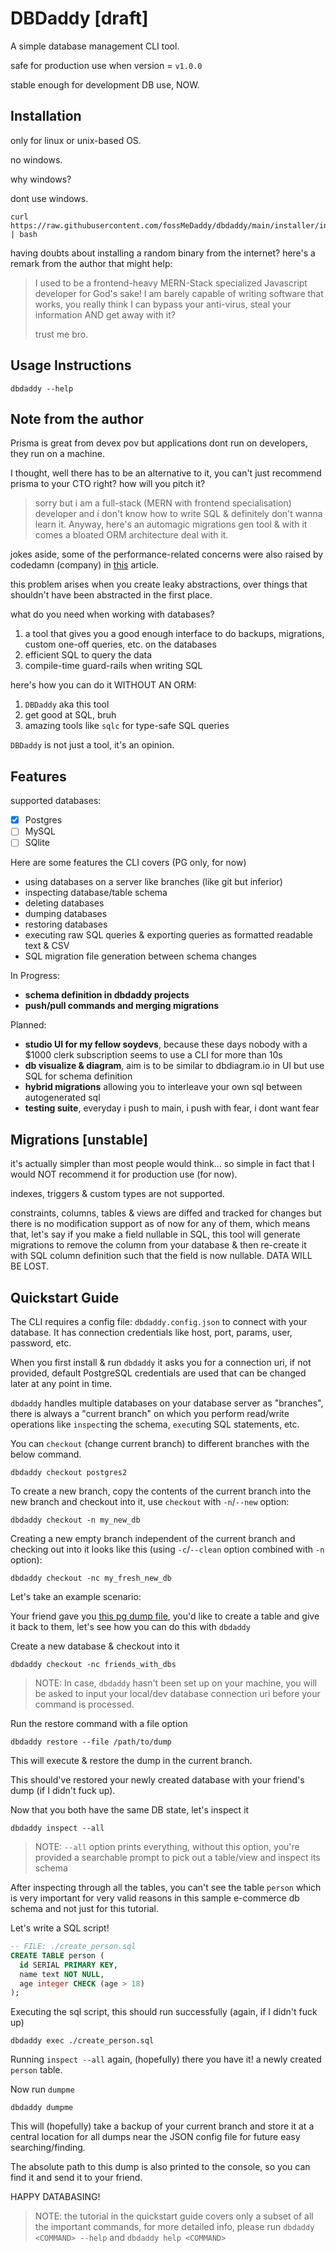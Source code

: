 # DBDaddy [draft]

A simple database management CLI tool.

safe for production use when version = `v1.0.0`

stable enough for development DB use, NOW.

## Installation
only for linux or unix-based OS.

no windows.

why windows?

dont use windows.
```
curl https://raw.githubusercontent.com/fossMeDaddy/dbdaddy/main/installer/install.sh | bash
```

having doubts about installing a random binary from the internet? here's a remark from the author that might help:
> I used to be a frontend-heavy MERN-Stack specialized Javascript developer for God's sake!
> I am barely capable of writing software that works,
> you really think I can bypass your anti-virus, steal your information AND get away with it?
>
> trust me bro.

## Usage Instructions
```
dbdaddy --help
```

## Note from the author

Prisma is great from devex pov but applications dont run on developers, they run on a machine.

I thought, well there has to be an alternative to it, you can't just recommend prisma to your CTO right? how will you pitch it?
> sorry but i am a full-stack (MERN with frontend specialisation) developer and i don't know how to write SQL & definitely don't wanna learn it. Anyway,
> here's an automagic migrations gen tool & with it comes a bloated ORM architecture deal with it.

jokes aside, some of the performance-related concerns were also raised by codedamn (company) in [this](https://codedamn.com/news/product/dont-use-prisma) article.

this problem arises when you create leaky abstractions, over things that shouldn't have been abstracted in the first place.

what do you need when working with databases?
1. a tool that gives you a good enough interface to do backups, migrations, custom one-off queries, etc. on the databases
2. efficient SQL to query the data
3. compile-time guard-rails when writing SQL

here's how you can do it WITHOUT AN ORM:
1. `DBDaddy` aka this tool
2. get good at SQL, bruh
3. amazing tools like `sqlc` for type-safe SQL queries

`DBDaddy` is not just a tool, it's an opinion.

## Features
supported databases:
- [x] Postgres
- [ ] MySQL
- [ ] SQlite

Here are some features the CLI covers (PG only, for now)
- using databases on a server like branches (like git but inferior)
- inspecting database/table schema
- deleting databases
- dumping databases
- restoring databases
- executing raw SQL queries & exporting queries as formatted readable text & CSV
- SQL migration file generation between schema changes

In Progress:
- **schema definition in dbdaddy projects**
- **push/pull commands and merging migrations**

Planned:
- **studio UI for my fellow soydevs**, because these days nobody with a $1000 clerk subscription seems to use a CLI for more than 10s
- **db visualize & diagram**, aim is to be similar to dbdiagram.io in UI but use SQL for schema definition
- **hybrid migrations** allowing you to interleave your own sql between autogenerated sql
- **testing suite**, everyday i push to main, i push with fear, i dont want fear

## Migrations [unstable]
it's actually simpler than most people would think... so simple in fact that I would NOT recommend it for production use (for now).

indexes, triggers & custom types are not supported.

constraints, columns, tables & views are diffed and tracked for changes but there is no modification support as of now for any of them,
which means that, let's say if you make a field nullable in SQL, this tool will generate migrations to remove the column
from your database & then re-create it with SQL column definition such that the field is now nullable. DATA WILL BE LOST.

## Quickstart Guide

The CLI requires a config file: `dbdaddy.config.json` to connect with your database. It has connection credentials like host, port, params, user, password, etc.

When you first install & run `dbdaddy` it asks you for a connection uri, if not provided, default PostgreSQL credentials are used that can be changed later at any point in time.

`dbdaddy` handles multiple databases on your database server as "branches", there is always a "current branch"
on which you perform read/write operations like `inspect`ing the schema, `exec`uting SQL statements, etc.

You can `checkout` (change current branch) to different branches with the below command.

```
dbdaddy checkout postgres2
```

To create a new branch, copy the contents of the current branch into the new branch and checkout into it, use `checkout` with `-n`/`--new` option:

```
dbdaddy checkout -n my_new_db
```

Creating a new empty branch independent of the current branch and checking out into it looks like this (using `-c`/`--clean` option combined with `-n` option):

```
dbdaddy checkout -nc my_fresh_new_db
```

Let's take an example scenario:

Your friend gave you [this pg dump file](https://gist.github.com/fossMeDaddy/60c45d0b595d9167a3bd7556c1c31332), you'd like to create a table and give it back to them, let's see how you can do this with `dbdaddy`

Create a new database & checkout into it
```
dbdaddy checkout -nc friends_with_dbs
```

> NOTE:
> In case, `dbdaddy` hasn't been set up on your machine, you will be asked to input your local/dev database connection uri before your command is processed.

Run the restore command with a file option
```
dbdaddy restore --file /path/to/dump
```
This will execute & restore the dump in the current branch.

This should've restored your newly created database with your friend's dump (if I didn't fuck up).

Now that you both have the same DB state, let's inspect it
```
dbdaddy inspect --all
```
> NOTE:
> `--all` option prints everything, without this option, you're provided a searchable prompt to pick out a table/view and inspect its schema

After inspecting through all the tables, you can't see the table `person` which is very important for very valid reasons in this sample e-commerce db schema and not just for this tutorial.

Let's write a SQL script!
```sql
-- FILE: ./create_person.sql
CREATE TABLE person (
  id SERIAL PRIMARY KEY,
  name text NOT NULL,
  age integer CHECK (age > 18)
);
```

Executing the sql script, this should run successfully (again, if I didn't fuck up)
```
dbdaddy exec ./create_person.sql
```

Running `inspect --all` again, (hopefully) there you have it! a newly created `person` table.

Now run `dumpme`
```
dbdaddy dumpme
```
This will (hopefully) take a backup of your current branch and store it at a central location for all dumps near the JSON config file for future easy searching/finding.

The absolute path to this dump is also printed to the console, so you can find it and send it to your friend.

HAPPY DATABASING!

> NOTE:
> the tutorial in the quickstart guide covers only a subset of all the important commands, for more detailed info, please run `dbdaddy <COMMAND> --help` and `dbdaddy help <COMMAND>`
